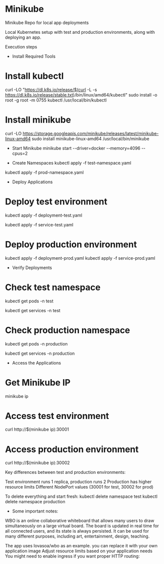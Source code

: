 # Minikube
Minikube Repo for local app deployments

Local Kubernetes setup with test and production environments, along with deploying an app.

Execution steps

- Install Required Tools
# Install kubectl
curl -LO "https://dl.k8s.io/release/$(curl -L -s https://dl.k8s.io/release/stable.txt)/bin/linux/amd64/kubectl"
sudo install -o root -g root -m 0755 kubectl /usr/local/bin/kubectl

# Install minikube
curl -LO https://storage.googleapis.com/minikube/releases/latest/minikube-linux-amd64
sudo install minikube-linux-amd64 /usr/local/bin/minikube

- Start Minikube
minikube start --driver=docker --memory=4096 --cpus=2

- Create Namespaces
kubectl apply -f test-namespace.yaml

kubectl apply -f prod-namespace.yaml

- Deploy Applications
# Deploy test environment
kubectl apply -f deployment-test.yaml

kubectl apply -f service-test.yaml

# Deploy production environment
kubectl apply -f deployment-prod.yaml
kubectl apply -f service-prod.yaml

- Verify Deployments
# Check test namespace
kubectl get pods -n test

kubectl get services -n test

# Check production namespace
kubectl get pods -n production

kubectl get services -n production

- Access the Applications
# Get Minikube IP
minikube ip

# Access test environment
curl http://$(minikube ip):30001

# Access production environment
curl http://$(minikube ip):30002

Key differences between test and production environments:

Test environment runs 1 replica, production runs 2
Production has higher resource limits
Different NodePort values (30001 for test, 30002 for prod)

To delete everything and start fresh:
kubectl delete namespace test
kubectl delete namespace production

- Some important notes:

WBO is an online collaborative whiteboard that allows many users to draw simultaneously on a large virtual board. The board is updated in real time for all connected users, and its state is always persisted. It can be used for many different purposes, including art, entertainment, design, teaching.

The app uses lovasoa/wbo as an example.  you can replace it with your own application image
Adjust resource limits based on your application needs
You might need to enable ingress if you want proper HTTP routing: